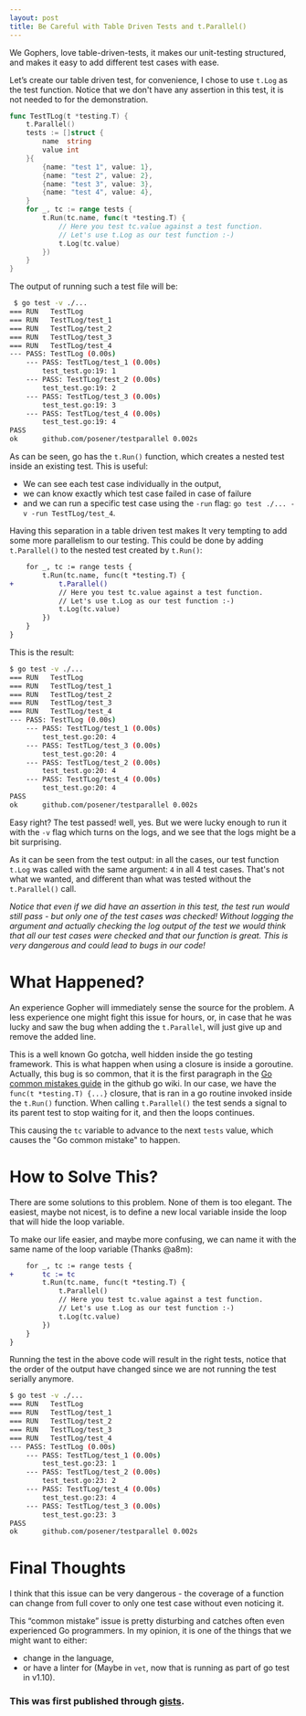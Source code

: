 ```yaml
---
layout: post
title: Be Careful with Table Driven Tests and t.Parallel()
---
```


We Gophers, love table-driven-tests, it makes our unit-testing structured, and makes it easy to add different
test cases with ease.

Let’s create our table driven test, for convenience, I chose to use `t.Log` as the test function.
Notice that we don't have any assertion in this test, it is not needed to for the demonstration.

```go
func TestTLog(t *testing.T) {
	t.Parallel()
	tests := []struct {
		name  string
		value int
	}{
		{name: "test 1", value: 1},
		{name: "test 2", value: 2},
		{name: "test 3", value: 3},
		{name: "test 4", value: 4},
	}
	for _, tc := range tests {
		t.Run(tc.name, func(t *testing.T) {
			// Here you test tc.value against a test function.
			// Let's use t.Log as our test function :-)
			t.Log(tc.value)
		})
	}
}
```

The output of running such a test file will be:

```bash
 $ go test -v ./...
=== RUN   TestTLog
=== RUN   TestTLog/test_1
=== RUN   TestTLog/test_2
=== RUN   TestTLog/test_3
=== RUN   TestTLog/test_4
--- PASS: TestTLog (0.00s)
    --- PASS: TestTLog/test_1 (0.00s)
    	test_test.go:19: 1
    --- PASS: TestTLog/test_2 (0.00s)
    	test_test.go:19: 2
    --- PASS: TestTLog/test_3 (0.00s)
    	test_test.go:19: 3
    --- PASS: TestTLog/test_4 (0.00s)
    	test_test.go:19: 4
PASS
ok  	github.com/posener/testparallel	0.002s
```

As can be seen, go has the `t.Run()` function, which creates a nested test inside an 
existing test. This is useful:

* We can see each test case individually in the output,
* we can know exactly which test case failed in case of failure
* and we can run a specific test case using the `-run` flag: `go test ./... -v -run TestTLog/test_4`.

Having this separation in a table driven test makes It very tempting to add some more parallelism to our testing.
This could be done by adding `t.Parallel()` to the nested test created by `t.Run()`:

```diff
	for _, tc := range tests {
		t.Run(tc.name, func(t *testing.T) {
+			t.Parallel()
			// Here you test tc.value against a test function.
			// Let's use t.Log as our test function :-)
			t.Log(tc.value)
		})
	}
}
```

This is the result:

```bash
$ go test -v ./...
=== RUN   TestTLog
=== RUN   TestTLog/test_1
=== RUN   TestTLog/test_2
=== RUN   TestTLog/test_3
=== RUN   TestTLog/test_4
--- PASS: TestTLog (0.00s)
    --- PASS: TestTLog/test_1 (0.00s)
    	test_test.go:20: 4
    --- PASS: TestTLog/test_3 (0.00s)
    	test_test.go:20: 4
    --- PASS: TestTLog/test_2 (0.00s)
    	test_test.go:20: 4
    --- PASS: TestTLog/test_4 (0.00s)
    	test_test.go:20: 4
PASS
ok  	github.com/posener/testparallel	0.002s
```

Easy right? The test passed! well, yes. But we were lucky enough to run it with the `-v` flag which turns on the logs,
and we see that the logs might be a bit surprising.

As it can be seen from the test output: in all the cases, our test function `t.Log` was called with the same argument:
 `4` in all 4 test cases. That's not what we wanted, and different than what was tested without the `t.Parallel()` call.

*Notice that even if we did have an assertion in this test, the test run would still pass - but only one of the test
 cases was checked! Without logging the argument and actually checking the log output of the test we would think that 
 all our test cases were checked and that our function is great. This is very dangerous and could lead to bugs in our
  code!*

# What Happened?

An experience Gopher will immediately sense the source for the problem. A less experience one might fight this issue
 for hours, or, in case that he was lucky and saw the bug when adding the `t.Parallel`, will just give up and remove
  the added line.

This is a well known Go gotcha, well hidden inside the go testing framework. This is what happen when using a closure
 is inside a goroutine. Actually, this bug is so common, that it is the first paragraph in the
  [Go common mistakes guide](https://github.com/golang/go/wiki/CommonMistakes#using-goroutines-on-loop-iterator-variables)
   in the github go wiki.
In our case, we have the `func(t *testing.T) {...}` closure, that is ran in a go routine invoked inside the `t.Run()`
 function. When calling `t.Parallel()` the test sends a signal to its parent test to stop waiting for it, and then the
  loops continues.

This causing the `tc` variable to advance to the next `tests` value, which causes the "Go common mistake" to happen.

# How to Solve This?

There are some solutions to this problem. None of them is too elegant. The easiest, maybe not nicest, is to define a new
 local variable inside the loop that will hide the loop variable.

To make our life easier, and maybe more confusing, we can name it with the same name of the loop variable (Thanks @a8m):

```diff
	for _, tc := range tests {
+		tc := tc
		t.Run(tc.name, func(t *testing.T) {
			t.Parallel()
			// Here you test tc.value against a test function.
			// Let's use t.Log as our test function :-)
			t.Log(tc.value)
		})
	}
}
```

Running the test in the above code will result in the right tests, notice that the order of the output have changed since
 we are not running the test serially anymore.

```bash
$ go test -v ./...
=== RUN   TestTLog
=== RUN   TestTLog/test_1
=== RUN   TestTLog/test_2
=== RUN   TestTLog/test_3
=== RUN   TestTLog/test_4
--- PASS: TestTLog (0.00s)
    --- PASS: TestTLog/test_1 (0.00s)
    	test_test.go:23: 1
    --- PASS: TestTLog/test_2 (0.00s)
    	test_test.go:23: 2
    --- PASS: TestTLog/test_4 (0.00s)
    	test_test.go:23: 4
    --- PASS: TestTLog/test_3 (0.00s)
    	test_test.go:23: 3
PASS
ok  	github.com/posener/testparallel	0.002s
```

# Final Thoughts

I think that this issue can be very dangerous - the coverage of a function can change from full cover to only one test
 case without even noticing it.

This “common mistake” issue is pretty disturbing and catches often even experienced Go programmers. In my opinion,
 it is one of the things that we might want to either: 

* change in the language,
* or have a linter for (Maybe in `vet`, now that is running as part of go test in v1.10).

### This was first published through [gists](https://gist.github.com/posener/92a55c4cd441fc5e5e85f27bca008721).
